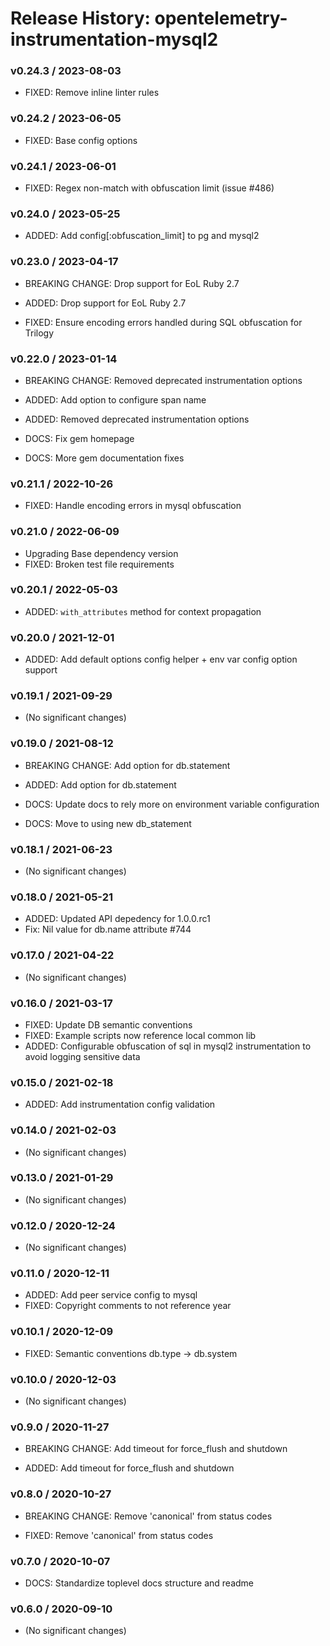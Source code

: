 # Release History: opentelemetry-instrumentation-mysql2

### v0.24.3 / 2023-08-03

* FIXED: Remove inline linter rules

### v0.24.2 / 2023-06-05

* FIXED: Base config options 

### v0.24.1 / 2023-06-01

* FIXED: Regex non-match with obfuscation limit (issue #486)

### v0.24.0 / 2023-05-25

* ADDED: Add config[:obfuscation_limit] to pg and mysql2

### v0.23.0 / 2023-04-17

* BREAKING CHANGE: Drop support for EoL Ruby 2.7

* ADDED: Drop support for EoL Ruby 2.7
* FIXED: Ensure encoding errors handled during SQL obfuscation for Trilogy

### v0.22.0 / 2023-01-14

* BREAKING CHANGE: Removed deprecated instrumentation options

* ADDED: Add option to configure span name
* ADDED: Removed deprecated instrumentation options
* DOCS: Fix gem homepage
* DOCS: More gem documentation fixes

### v0.21.1 / 2022-10-26

* FIXED: Handle encoding errors in mysql obfuscation

### v0.21.0 / 2022-06-09

* Upgrading Base dependency version
* FIXED: Broken test file requirements

### v0.20.1 / 2022-05-03

* ADDED: `with_attributes` method for context propagation

### v0.20.0 / 2021-12-01

* ADDED: Add default options config helper + env var config option support

### v0.19.1 / 2021-09-29

* (No significant changes)

### v0.19.0 / 2021-08-12

* BREAKING CHANGE: Add option for db.statement

* ADDED: Add option for db.statement
* DOCS: Update docs to rely more on environment variable configuration
* DOCS: Move to using new db_statement

### v0.18.1 / 2021-06-23

* (No significant changes)

### v0.18.0 / 2021-05-21

* ADDED: Updated API depedency for 1.0.0.rc1
* Fix: Nil value for db.name attribute #744

### v0.17.0 / 2021-04-22

* (No significant changes)

### v0.16.0 / 2021-03-17

* FIXED: Update DB semantic conventions
* FIXED: Example scripts now reference local common lib
* ADDED: Configurable obfuscation of sql in mysql2 instrumentation to avoid logging sensitive data

### v0.15.0 / 2021-02-18

* ADDED: Add instrumentation config validation

### v0.14.0 / 2021-02-03

* (No significant changes)

### v0.13.0 / 2021-01-29

* (No significant changes)

### v0.12.0 / 2020-12-24

* (No significant changes)

### v0.11.0 / 2020-12-11

* ADDED: Add peer service config to mysql
* FIXED: Copyright comments to not reference year

### v0.10.1 / 2020-12-09

* FIXED: Semantic conventions db.type -> db.system

### v0.10.0 / 2020-12-03

* (No significant changes)

### v0.9.0 / 2020-11-27

* BREAKING CHANGE: Add timeout for force_flush and shutdown

* ADDED: Add timeout for force_flush and shutdown

### v0.8.0 / 2020-10-27

* BREAKING CHANGE: Remove 'canonical' from status codes

* FIXED: Remove 'canonical' from status codes

### v0.7.0 / 2020-10-07

* DOCS: Standardize toplevel docs structure and readme

### v0.6.0 / 2020-09-10

* (No significant changes)
